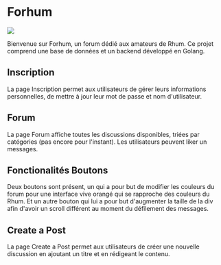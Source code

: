 

# Forhum

<img src="../assets/images/rhum.png">

Bienvenue sur Forhum, un forum dédié aux amateurs de Rhum. Ce projet comprend une base de données et un backend développé en Golang.

## Inscription

La page Inscription permet aux utilisateurs de gérer leurs informations personnelles, de mettre à jour leur mot de passe et nom d'utilisateur. 

## Forum

La page Forum affiche toutes les discussions disponibles, triées par catégories (pas encore pour l'instant). Les utilisateurs peuvent liker un messages.

## Fonctionalités Boutons
 
Deux boutons sont présent, un qui a pour but de modifier les couleurs du forum pour une interface vive orangé qui se rapproche des couleurs du Rhum.
Et un autre bouton qui lui a pour but d'augmenter la taille de la div afin d'avoir un scroll différent au moment du défilement des messages.

## Create a Post

La page Create a Post permet aux utilisateurs de créer une nouvelle discussion en ajoutant un titre et en rédigeant le contenu.

